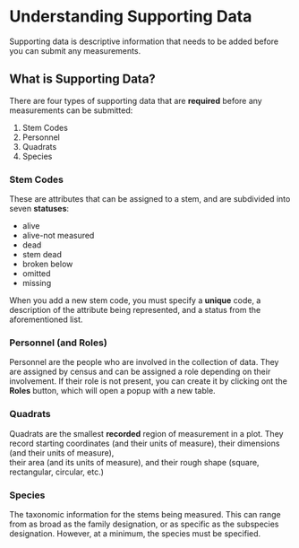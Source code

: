 # Understanding Supporting Data

Supporting data is descriptive information that needs to be added before you can submit any 
measurements. 

## What is Supporting Data?

There are four types of supporting data that are **required** before any measurements can be 
submitted:
1. Stem Codes
2. Personnel
3. Quadrats
4. Species

### Stem Codes

These are attributes that can be assigned to a stem, and are subdivided into seven **statuses**:
- alive
- alive-not measured
- dead
- stem dead
- broken below
- omitted
- missing

When you add a new stem code, you must specify a **unique** code, a description of the attribute 
being represented, and a status from the aforementioned list. 

### Personnel (and Roles)

Personnel are the people who are involved in the collection of data. They are assigned by census 
and can be assigned a role depending on their involvement. If their role is not present, you can 
create it by clicking ont the **Roles** button, which will open a popup with a new table. 

### Quadrats

Quadrats are the smallest **recorded** region of measurement in a plot. They record starting 
coordinates (and their units of measure), their dimensions (and their units of measure),  
their area (and its units of measure), and their rough shape (square, rectangular, circular, etc.)

### Species

The taxonomic information for the stems being measured. This can range from as broad as the 
family designation, or as specific as the subspecies designation. However, at a minimum, the 
species must be specified. 